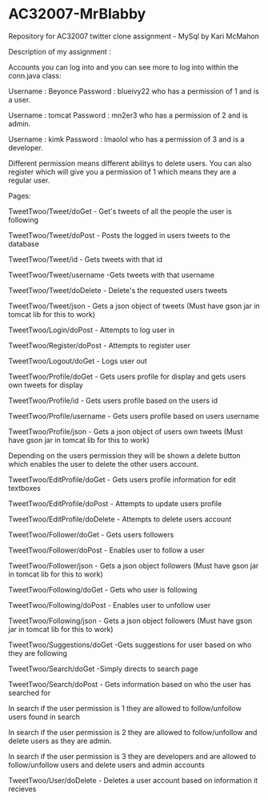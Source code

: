 AC32007-MrBlabby
================

Repository for AC32007 twitter clone assignment - MySql by Kari McMahon

Description of my assignment :

Accounts you can log into and you can see more to log into within the conn.java class:

Username : Beyonce Password : blueivy22 who has a permission of 1 and is a user.

Username : tomcat  Password : mn2er3 who has a permission of 2 and is admin.

Username : kimk    Password : lmaolol who has a permission of 3 and is a developer.

Different permission means different abilitys to delete users. You can also register which will give you a permission of 1 which means they are a regular user.

Pages:

TweetTwoo/Tweet/doGet - Get's tweets of all the people the user is following

TweetTwoo/Tweet/doPost - Posts the logged in users tweets to the database

TweetTwoo/Tweet/id - Gets tweets with that id

TweetTwoo/Tweet/username -Gets tweets with that username

TweetTwoo/Tweet/doDelete - Delete's the requested users tweets

TweetTwoo/Tweet/json - Gets a json object of tweets (Must have gson jar in tomcat lib for this to work)


TweetTwoo/Login/doPost - Attempts to log user in

TweetTwoo/Register/doPost - Attempts to register user

TweetTwoo/Logout/doGet - Logs user out


TweetTwoo/Profile/doGet - Gets users profile for display and gets users own tweets for display

TweetTwoo/Profile/id - Gets users profile based on the users id

TweetTwoo/Profile/username - Gets users profile based on users username

TweetTwoo/Profile/json - Gets a json object of users own tweets (Must have gson jar in tomcat lib for this to work)

Depending on the users permission they will be shown a delete button which enables the user to delete the other users account.


TweetTwoo/EditProfile/doGet - Gets users profile information for edit textboxes

TweetTwoo/EditProfile/doPost - Attempts to update users profile

TweetTwoo/EditProfile/doDelete - Attempts to delete users account


TweetTwoo/Follower/doGet - Gets users followers

TweetTwoo/Follower/doPost - Enables user to follow a user

TweetTwoo/Follower/json - Gets a json object followers (Must have gson jar in tomcat lib for this to work)


TweetTwoo/Following/doGet - Gets who user is following

TweetTwoo/Following/doPost - Enables user to unfollow user

TweetTwoo/Following/json - Gets a json object followers (Must have gson jar in tomcat lib for this to work)


TweetTwoo/Suggestions/doGet -Gets suggestions for user based on who they are following


TweetTwoo/Search/doGet -Simply directs to search page

TweetTwoo/Search/doPost - Gets information based on who the user has searched for

In search if the user permission is 1 they are allowed to follow/unfollow users found in search

In search if the user permission is 2 they are allowed to follow/unfollow and delete users as they are admin.

In search if the user permission is 3 they are developers and are allowed to follow/unfollow users and delete users and admin accounts


TweetTwoo/User/doDelete - Deletes a user account based on information it recieves


